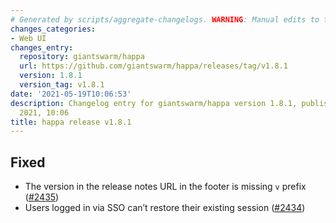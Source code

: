 ```yaml
---
# Generated by scripts/aggregate-changelogs. WARNING: Manual edits to this files will be overwritten.
changes_categories:
- Web UI
changes_entry:
  repository: giantswarm/happa
  url: https://github.com/giantswarm/happa/releases/tag/v1.8.1
  version: 1.8.1
  version_tag: v1.8.1
date: '2021-05-19T10:06:53'
description: Changelog entry for giantswarm/happa version 1.8.1, published on 19 May
  2021, 10:06
title: happa release v1.8.1
---
```


## Fixed

- The version in the release notes URL in the footer is missing `v` prefix ([#2435](https://github.com/giantswarm/happa/pull/2435))
- Users logged in via SSO can’t restore their existing session ([#2434](https://github.com/giantswarm/happa/pull/2434))

